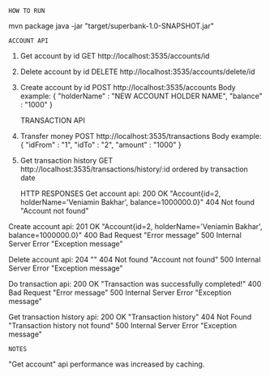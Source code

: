     HOW TO RUN

mvn package
java -jar "target/superbank-1.0-SNAPSHOT.jar"



    ACCOUNT API
1) Get account by id        GET http://localhost:3535/accounts/id

2) Delete account by id     DELETE http://localhost:3535/accounts/delete/id

3) Create account by id     POST http://localhost:3535/accounts
   Body example: { "holderName" : "NEW ACCOUNT HOLDER NAME", "balance" : "1000" }



   TRANSACTION API
1) Transfer money           POST http://localhost:3535/transactions
   Body example:  { "idFrom" : "1", "idTo" : "2", "amount" : "1000" }

2) Get transaction history  GET http://localhost:3535/transactions/history/:id
 ordered by transaction date



    HTTP RESPONSES
Get account api:
200 OK         "Account{id=2, holderName='Veniamin Bakhar', balance=1000000.0}"
404 Not found  "Account not found"

Create account api:
201 OK                      "Account{id=2, holderName='Veniamin Bakhar', balance=1000000.0}"
400 Bad Request             "Error message"
500 Internal Server Error   "Exception message"

Delete account api:
204 ""
404 Not found  "Account not found"
500 Internal Server Error   "Exception message"

Do transaction api:
200 OK                      "Transaction was successfully completed!"
400 Bad Request             "Error message"
500 Internal Server Error   "Exception message"

Get transaction history api:
200 OK                      "Transaction history"
404 Not Found               "Transaction history not found"
500 Internal Server Error   "Exception message"


    NOTES
"Get account" api performance was increased by caching.
